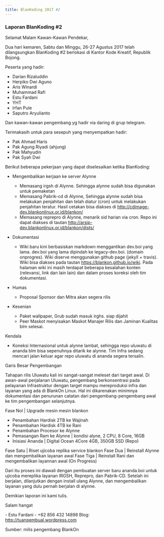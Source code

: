 ```yaml
---
title: BlanKoding 2017 #2
---
```



### Laporan BlanKoding \#2

Selamat Malam Kawan-Kawan Pendekar,

Dua hari kemaren, Sabtu dan Minggu, 26-27 Agustus 2017 telah dilangsungkan BlanKoding #2
berlokasi di Kantor Kode Kreatif, Republik Bojong.

Peserta yang hadir:
- Darian Rizaluddin
- Herpiko Dwi Aguno
- Aris Winardi
- Muhammad Rafi
- Estu Fardani
- YHT
- Irfan Pule
- Saputro Aryulianto

Dan kawan-kawan pengembang yg hadir via daring di grup telegram.

Terimakasih untuk para sesepuh yang menyempatkan hadir:
- Pak Ahmad Haris
- Pak Agung Riyadi (ahjung)
- Pak Mahyudin
- Pak Syah Dwi

Berikut beberapa pekerjaan yang dapat diselesaikan ketika BlanKoding:
- Mengembalikan kerjaan ke server Alynne
  * Memasang irgsh di Alynne. Sehingga alynne sudah bisa digunakan untuk pemaketan
  * Memasang Pabrik-cd di Alynne, Sehingga alynne sudah bisa melakukan penjahitan dan telah diatur (cron) untuk melakukan penjahitan teratur. Hasil cetakan bisa diakses di http://cdimage-dev.blankonlinux.or.id/blankon/
  * Memasang reprepro di Alynne, menarik sid harian via cron. Repo ini dapat diakses di tautan http://arsip-dev.blankonlinux.or.id/blankon/dists/

- Dokumentasi
  * Wiki baru kini berbasiskan markdown menggantikan dev.boi yang lama. dev.boi yang lama dipindah ke legacy-dev.boi. (domain onprogres). Wiki diserve menggunakan github page (jekyll + travis). Wiki bisa diakses pada tautan https://blankon.github.io/wiki. Pada halaman wiki ini masih terdapat beberapa kesalahan konten (relevansi, link dan lain lain) dan dalam proses koreksi oleh tim dokumentasi.

- Humas
  * Proposal Sponsor dan Mitra akan segera rilis

- Kesenian
  * Paket wallpaper, Grub sudah masuk irghs. siap dijahit
  * Peer Maskot menyisakan Maskot Manajer Rilis dan Jaminan Kualitas blm selesai.

Kendala
- Koneksi Internasional untuk alynne lambat, sehingga repo uluwatu di ananda blm bisa sepenuhnya ditarik ke alynne. Tim Infra sedang mencari jalan keluar agar repo uluwatu di ananda segera tersalin.

Garis Besar Pengembangan

Tahapan rilis Uluwatu kali ini sangat-sangat meleset dari target awal. Di awan-awal perjalanan Uluwatu, pengembang berkonsentrasi pada pelayanan Infrastruktur dengan target mampu mereproduksi infra dan layanan yang ada di BlankOn Linux. Hal ini dikarenakan minimnya dokumentasi dan penurunan catatan dari pengembang-pengembang awal ke tim pengembangan selanjutnya.

Fase Nol | Upgrade mesin mesin blankon
  - Penambahan Hardisk 2TB ke Wajinah
  - Penambahan Hardisk 4TB ke Rani
  - Penambahan Procesor ke Alynne
  - Pemasangan Ram ke Alynne | kondisi alyne, 2 CPU, 8 Core, 16GB
  - Inisiasi Ananda | Digital Ocean 4Core 4GB, 350GB SSD (Repo)

Fase Satu | Riset ujicoba replika service blankon
Fase Dua | Reinstall Alynne dan mengembalikan layanan awal
Fase Tiga | Reinstall Rani dan mengembalikan layannan awal (On Progress)

Dari itu proses ini diawali dengan pembuatan server baru ananda.boi untuk ujicoba mereplika layanan IRGSH, Reprepro, dan Pabrik-CD. Setelah ini berjalan, dilanjutkan dengan install ulang Alynne, dan mengembalikan layanan yang dulu pernah berjalan di alynne.

Demikian laporan ini kami tulis.

Salam hangat

\- Estu Fardani -
+62 856 432 14898
Blog: http://tuanpembual.wordpress.com

Sumber: milis pengembang BlankOn